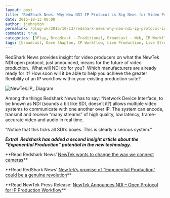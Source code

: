 ```yaml
---
layout: post
title: "RedShark News: Why New NDI IP Protocol is Big News for Video Production"
date: 2015-10-13 00:00
author: jjohnston
permalink: /blog-uk/2015/10/13/redshark-news-why-new-ndi-ip-protocol-is-big-news-for-video-production/
comments: true
categories: [3Play, Broadcast - Traditional, Broadcast - Web, IP Workflow, Live Production, NewTek Developer Network, TriCaster]
tags: [broadcast, Dave Shapton, IP Workflow, Live Production, Live Streaming, Multi Camera, NDI, RedShark News, TriCaster]
---
```

RedShark News provides insight for video producers on what the NewTek NDI open protocol, just announced, means for the future of video production.  What will NDI do for you?  Which manufacturers are already ready for it? How soon will it be able to help you achieve the greater flexibility of an IP workflow within your existing production suite?

![NewTek.IP_.Diagram](http://blog.uk.newtek.com/wp-content/uploads/2015/10/NewTek.IP_.Diagram.png)

Among the things Redshark News has to say: “Network Device Interface, to be known as NDI (sounds a bit like SDI, doesn’t it?) allows multiple video systems to communicate with one another over IP. The system can encode, transmit and receive “many streams” of high quality, low latency, frame-accurate video and audio in real time.

“Notice that this ticks all SDI’s boxes. This is clearly a serious system.”

***Extra!  Redshark has added a second insight article about the “Exponential Production” potential in the new technology.***
<p class="itemTitle">**Read Redshark News’ <a href="http://www.redsharknews.com/production/item/2864-newtek-wants-to-change-the-way-we-connect-cameras" target="_blank">NewTek wants to change the way we connect cameras</a>**

<p class="itemTitle">**Read RedShark News’ <a href="http://www.redsharknews.com/technology/item/2881-newtek-announces-exponential-production" target="_blank">NewTek’s promise of “Exponential Production” could be a genuine revolution</a>**

<p class="itemTitle">**Read NewTek Press Release: <a href="http://www.newtek.com/news-events/newsroom/press-releases/1281-newtek-announces-ndi-open-protocol-for-ip-production-workflow.html" target="_blank">NewTek Announces NDI – Open Protocol for IP Production Workflow</a>**

